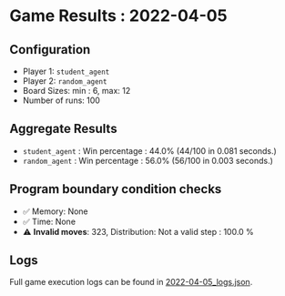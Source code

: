 
# Game Results : 2022-04-05


 ## Configuration 

 - Player 1: `student_agent`
 - Player 2: `random_agent`
 - Board Sizes: min : 6, max: 12
 - Number of runs: 100


 ## Aggregate Results 

 - `student_agent` : Win percentage : 44.0% (44/100 in 0.081 seconds.)
 - `random_agent` : Win percentage : 56.0% (56/100 in 0.003 seconds.)


 ## Program boundary condition checks 

 - :white_check_mark: Memory: None
 - :white_check_mark: Time: None
 - :warning: **Invalid moves**: 323, Distribution: Not a valid step : 100.0 %


 ## Logs 

 Full game execution logs can be found in [2022-04-05_logs.json](2022-04-05_logs.json).


